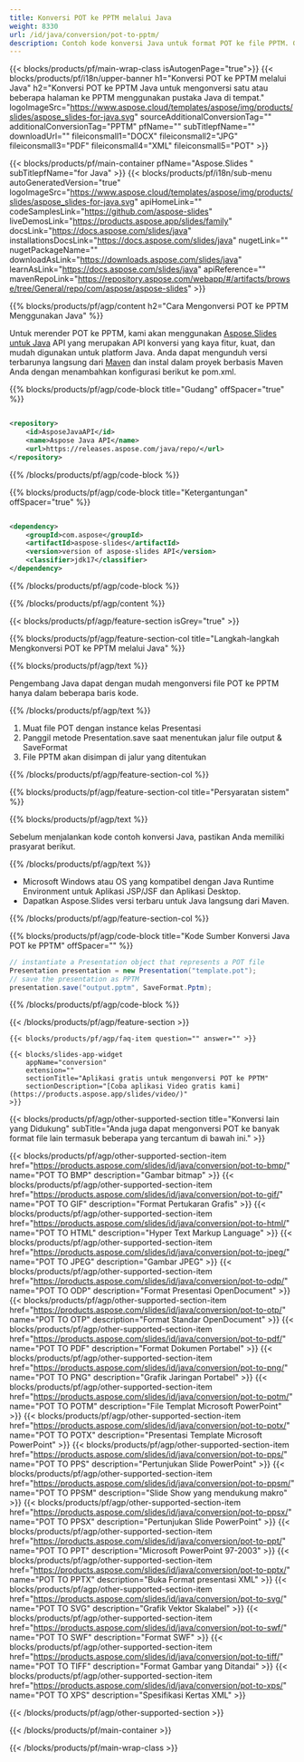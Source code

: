 ```yaml
---
title: Konversi POT ke PPTM melalui Java
weight: 8330
url: /id/java/conversion/pot-to-pptm/ 
description: Contoh kode konversi Java untuk format POT ke file PPTM. Gunakan kode contoh ini untuk mengekspor presentasi PowerPoint & OpenOffice ke PPTM dalam Aplikasi berbasis Java Web atau Desktop.
---
```


{{< blocks/products/pf/main-wrap-class isAutogenPage="true">}}
{{< blocks/products/pf/i18n/upper-banner h1="Konversi POT ke PPTM melalui Java" h2="Konversi POT ke PPTM Java untuk mengonversi satu atau beberapa halaman ke PPTM menggunakan pustaka Java di tempat." logoImageSrc="https://www.aspose.cloud/templates/aspose/img/products/slides/aspose_slides-for-java.svg" sourceAdditionalConversionTag="" additionalConversionTag="PPTM" pfName="" subTitlepfName="" downloadUrl="" fileiconsmall1="DOCX" fileiconsmall2="JPG" fileiconsmall3="PDF" fileiconsmall4="XML" fileiconsmall5="POT" >}}

{{< blocks/products/pf/main-container pfName="Aspose.Slides " subTitlepfName="for Java" >}}
{{< blocks/products/pf/i18n/sub-menu autoGeneratedVersion="true" logoImageSrc="https://www.aspose.cloud/templates/aspose/img/products/slides/aspose_slides-for-java.svg" apiHomeLink="" codeSamplesLink="https://github.com/aspose-slides" liveDemosLink="https://products.aspose.app/slides/family" docsLink="https://docs.aspose.com/slides/java" installationsDocsLink="https://docs.aspose.com/slides/java" nugetLink="" nugetPackageName="" downloadAsLink="https://downloads.aspose.com/slides/java" learnAsLink="https://docs.aspose.com/slides/java" apiReference="" mavenRepoLink="https://repository.aspose.com/webapp/#/artifacts/browse/tree/General/repo/com/aspose/aspose-slides" >}}

{{% blocks/products/pf/agp/content h2="Cara Mengonversi POT ke PPTM Menggunakan Java" %}}

 Untuk merender POT ke PPTM, kami akan menggunakan
 [Aspose.Slides untuk Java](https://products.aspose.com/slides/id/java/)
 API yang merupakan API konversi yang kaya fitur, kuat, dan mudah digunakan untuk platform Java. Anda dapat mengunduh versi terbarunya langsung dari
 [Maven](https://repository.aspose.com/webapp/#/artifacts/browse/tree/General/repo/com/aspose/aspose-slides)
 dan instal dalam proyek berbasis Maven Anda dengan menambahkan konfigurasi berikut ke pom.xml.

{{% blocks/products/pf/agp/code-block title="Gudang" offSpacer="true" %}}

```xml

<repository>
    <id>AsposeJavaAPI</id>
    <name>Aspose Java API</name>
    <url>https://releases.aspose.com/java/repo/</url>
</repository>

```

{{% /blocks/products/pf/agp/code-block %}}

{{% blocks/products/pf/agp/code-block title="Ketergantungan" offSpacer="true" %}}

```xml

<dependency>
    <groupId>com.aspose</groupId>
    <artifactId>aspose-slides</artifactId>
    <version>version of aspose-slides API</version>
    <classifier>jdk17</classifier>
</dependency>
```

{{% /blocks/products/pf/agp/code-block %}}

{{% /blocks/products/pf/agp/content %}}

{{< blocks/products/pf/agp/feature-section isGrey="true" >}}

{{% blocks/products/pf/agp/feature-section-col title="Langkah-langkah Mengkonversi POT ke PPTM melalui Java" %}}

{{% blocks/products/pf/agp/text %}}

 Pengembang Java dapat dengan mudah mengonversi file POT ke PPTM hanya dalam beberapa baris kode.

{{% /blocks/products/pf/agp/text %}}

1. Muat file POT dengan instance kelas Presentasi
1. Panggil metode Presentation.save saat menentukan jalur file output & SaveFormat
1. File PPTM akan disimpan di jalur yang ditentukan

{{% /blocks/products/pf/agp/feature-section-col %}}

{{% blocks/products/pf/agp/feature-section-col title="Persyaratan sistem" %}}

{{% blocks/products/pf/agp/text %}}

 Sebelum menjalankan kode contoh konversi Java, pastikan Anda memiliki prasyarat berikut.

{{% /blocks/products/pf/agp/text %}}

- Microsoft Windows atau OS yang kompatibel dengan Java Runtime Environment untuk Aplikasi JSP/JSF dan Aplikasi Desktop.
- Dapatkan Aspose.Slides versi terbaru untuk Java langsung dari Maven.

{{% /blocks/products/pf/agp/feature-section-col %}}

{{% blocks/products/pf/agp/code-block title="Kode Sumber Konversi Java POT ke PPTM" offSpacer="" %}}

```cs
// instantiate a Presentation object that represents a POT file
Presentation presentation = new Presentation("template.pot");
// save the presentation as PPTM
presentation.save("output.pptm", SaveFormat.Pptm);   

```

{{% /blocks/products/pf/agp/code-block %}}

{{< /blocks/products/pf/agp/feature-section >}}

    {{< blocks/products/pf/agp/faq-item question="" answer="" >}}
 

<!-- aboutfile Starts -->

<!-- aboutfile Ends -->

    {{< blocks/slides-app-widget 
        appName="conversion"
        extension=""
        sectionTitle="Aplikasi gratis untuk mengonversi POT ke PPTM" 
        sectionDescription="[Coba aplikasi Video gratis kami](https://products.aspose.app/slides/video/)" 
    >}}
    
{{< blocks/products/pf/agp/other-supported-section title="Konversi lain yang Didukung" subTitle="Anda juga dapat mengonversi POT ke banyak format file lain termasuk beberapa yang tercantum di bawah ini." >}}

{{< blocks/products/pf/agp/other-supported-section-item href="https://products.aspose.com/slides/id/java/conversion/pot-to-bmp/" name="POT TO BMP" description="Gambar bitmap" >}}
{{< blocks/products/pf/agp/other-supported-section-item href="https://products.aspose.com/slides/id/java/conversion/pot-to-gif/" name="POT TO GIF" description="Format Pertukaran Grafis" >}}
{{< blocks/products/pf/agp/other-supported-section-item href="https://products.aspose.com/slides/id/java/conversion/pot-to-html/" name="POT TO HTML" description="Hyper Text Markup Language" >}}
{{< blocks/products/pf/agp/other-supported-section-item href="https://products.aspose.com/slides/id/java/conversion/pot-to-jpeg/" name="POT TO JPEG" description="Gambar JPEG" >}}
{{< blocks/products/pf/agp/other-supported-section-item href="https://products.aspose.com/slides/id/java/conversion/pot-to-odp/" name="POT TO ODP" description="Format Presentasi OpenDocument" >}}
{{< blocks/products/pf/agp/other-supported-section-item href="https://products.aspose.com/slides/id/java/conversion/pot-to-otp/" name="POT TO OTP" description="Format Standar OpenDocument" >}}
{{< blocks/products/pf/agp/other-supported-section-item href="https://products.aspose.com/slides/id/java/conversion/pot-to-pdf/" name="POT TO PDF" description="Format Dokumen Portabel" >}}
{{< blocks/products/pf/agp/other-supported-section-item href="https://products.aspose.com/slides/id/java/conversion/pot-to-png/" name="POT TO PNG" description="Grafik Jaringan Portabel" >}}
{{< blocks/products/pf/agp/other-supported-section-item href="https://products.aspose.com/slides/id/java/conversion/pot-to-potm/" name="POT TO POTM" description="File Templat Microsoft PowerPoint" >}}
{{< blocks/products/pf/agp/other-supported-section-item href="https://products.aspose.com/slides/id/java/conversion/pot-to-potx/" name="POT TO POTX" description="Presentasi Template Microsoft PowerPoint" >}}
{{< blocks/products/pf/agp/other-supported-section-item href="https://products.aspose.com/slides/id/java/conversion/pot-to-pps/" name="POT TO PPS" description="Pertunjukan Slide PowerPoint" >}}
{{< blocks/products/pf/agp/other-supported-section-item href="https://products.aspose.com/slides/id/java/conversion/pot-to-ppsm/" name="POT TO PPSM" description="Slide Show yang mendukung makro" >}}
{{< blocks/products/pf/agp/other-supported-section-item href="https://products.aspose.com/slides/id/java/conversion/pot-to-ppsx/" name="POT TO PPSX" description="Pertunjukan Slide PowerPoint" >}}
{{< blocks/products/pf/agp/other-supported-section-item href="https://products.aspose.com/slides/id/java/conversion/pot-to-ppt/" name="POT TO PPT" description="Microsoft PowerPoint 97-2003" >}}
{{< blocks/products/pf/agp/other-supported-section-item href="https://products.aspose.com/slides/id/java/conversion/pot-to-pptx/" name="POT TO PPTX" description="Buka Format presentasi XML" >}}
{{< blocks/products/pf/agp/other-supported-section-item href="https://products.aspose.com/slides/id/java/conversion/pot-to-svg/" name="POT TO SVG" description="Grafik Vektor Skalabel" >}}
{{< blocks/products/pf/agp/other-supported-section-item href="https://products.aspose.com/slides/id/java/conversion/pot-to-swf/" name="POT TO SWF" description="Format SWF" >}}
{{< blocks/products/pf/agp/other-supported-section-item href="https://products.aspose.com/slides/id/java/conversion/pot-to-tiff/" name="POT TO TIFF" description="Format Gambar yang Ditandai" >}}
{{< blocks/products/pf/agp/other-supported-section-item href="https://products.aspose.com/slides/id/java/conversion/pot-to-xps/" name="POT TO XPS" description="Spesifikasi Kertas XML" >}}

{{< /blocks/products/pf/agp/other-supported-section >}}

{{< /blocks/products/pf/main-container >}}
    
{{< /blocks/products/pf/main-wrap-class >}}
